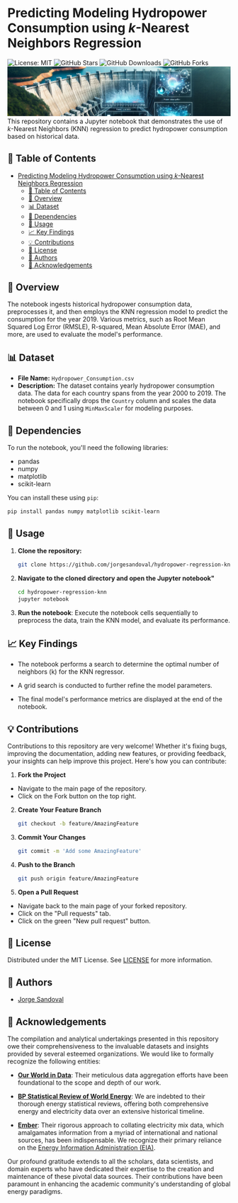 # Predicting Modeling Hydropower Consumption using *k*-Nearest Neighbors Regression

![License: MIT](https://img.shields.io/badge/License-MIT-yellow.svg)
![GitHub Stars](https://img.shields.io/github/stars/jorgesandoval/hydropower-regression-knn.svg)
![GitHub Downloads](https://img.shields.io/github/downloads/jorgesandoval/hydropower-regression-knn/total.svg)
![GitHub Forks](https://img.shields.io/github/forks/jorgesandoval/hydropower-regression-knn.svg)
![Alt text](images\hydropower.png)
This repository contains a Jupyter notebook that demonstrates the use of *k*-Nearest Neighbors (KNN) regression to predict hydropower consumption based on historical data.

## 📖 Table of Contents
- [Predicting Modeling Hydropower Consumption using *k*-Nearest Neighbors Regression](#predicting-modeling-hydropower-consumption-using-k-nearest-neighbors-regression)
  - [📖 Table of Contents](#-table-of-contents)
  - [📌 Overview](#-overview)
  - [📊 Dataset](#-dataset)
  - [🔧 Dependencies](#-dependencies)
  - [🚀 Usage](#-usage)
  - [📈 Key Findings](#-key-findings)
  - [💡 Contributions](#-contributions)
  - [📜 License](#-license)
  - [👤 Authors](#-authors)
  - [🙌 Acknowledgements](#-acknowledgements)

## 📌 Overview
The notebook ingests historical hydropower consumption data, preprocesses it, and then employs the KNN regression model to predict the consumption for the year 2019. Various metrics, such as Root Mean Squared Log Error (RMSLE), R-squared, Mean Absolute Error (MAE), and more, are used to evaluate the model's performance.

## 📊 Dataset

- **File Name:** `Hydropower_Consumption.csv`
- **Description:** The dataset contains yearly hydropower consumption data. The data for each country spans from the year 2000 to 2019. The notebook specifically drops the `Country` column and scales the data between 0 and 1 using `MinMaxScaler` for modeling purposes.

## 🔧 Dependencies

To run the notebook, you'll need the following libraries:

- pandas
- numpy
- matplotlib
- scikit-learn

You can install these using `pip`:

```bash
pip install pandas numpy matplotlib scikit-learn
```

## 🚀 Usage

1. **Clone the repository:**

   ```bash
   git clone https://github.com/jorgesandoval/hydropower-regression-knn.git
    ```
2. **Navigate to the cloned directory and open the Jupyter notebook"**

    ```bash
    cd hydropower-regression-knn
    jupyter notebook
    ```
3. **Run the notebook**: Execute the notebook cells sequentially to preprocess the data, train the KNN model, and evaluate its performance.

## 📈 Key Findings
* The notebook performs a search to determine the optimal number of neighbors (k) for the KNN regressor.

* A grid search is conducted to further refine the model parameters.

* The final model's performance metrics are displayed at the end of the notebook.

## 💡 Contributions

Contributions to this repository are very welcome! Whether it's fixing bugs, improving the documentation, adding new features, or providing feedback, your insights can help improve this project. Here's how you can contribute:

1. **Fork the Project**
* Navigate to the main page of the repository.
* Click on the Fork button on the top right.

2. **Create Your Feature Branch**
    ```bash
    git checkout -b feature/AmazingFeature
    ```

3. **Commit Your Changes**
    ```bash
    git commit -m 'Add some AmazingFeature'
    ```
4. **Push to the Branch**
    ```bash
    git push origin feature/AmazingFeature
    ```
5. **Open a Pull Request**
* Navigate back to the main page of your forked repository.
* Click on the "Pull requests" tab.
* Click on the green "New pull request" button.


## 📜 License

Distributed under the MIT License. See [LICENSE](https://opensource.org/licenses/MIT) for more information.

## 👤 Authors
* [Jorge Sandoval](https://www.linkedin.com/in/jorge-g-sandoval/)

## 🙌 Acknowledgements

The compilation and analytical undertakings presented in this repository owe their comprehensiveness to the invaluable datasets and insights provided by several esteemed organizations. We would like to formally recognize the following entities:

- **[Our World in Data](https://ourworldindata.org/)**: Their meticulous data aggregation efforts have been foundational to the scope and depth of our work.

- **[BP Statistical Review of World Energy](https://www.bp.com/en/global/corporate/energy-economics/statistical-review-of-world-energy.html)**: We are indebted to their thorough energy statistical reviews, offering both comprehensive energy and electricity data over an extensive historical timeline.

- **[Ember](https://ember-climate.org/data/)**: Their rigorous approach to collating electricity mix data, which amalgamates information from a myriad of international and national sources, has been indispensable. We recognize their primary reliance on the [Energy Information Administration (EIA)](https://www.eia.gov/).

Our profound gratitude extends to all the scholars, data scientists, and domain experts who have dedicated their expertise to the creation and maintenance of these pivotal data sources. Their contributions have been paramount in enhancing the academic community's understanding of global energy paradigms.
